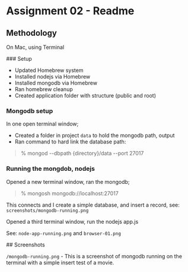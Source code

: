 # Assignment 02 - Readme

## Methodology

On Mac, using Terminal

### Setup

- Updated Homebrew system
- Installed nodejs via Homebrew
- Installed mongodb via Homebrew
- Ran homebrew cleanup
- Created application folder with structure (public and root)

### Mongodb setup

In one open terminal window;
- Created a folder in project `data` to hold the mongodb path, output
- Ran command to hard link the database path:

> % mongod --dbpath {directory}/data --port 27017

### Running the mongdob, nodejs

Opened a new terminal window, ran the mongodb;

> % mongosh mongodb://localhost:27017

This connects and I create a simple database, and insert a record, see: `screenshots/mongodb-running.png`

Opened a third terminal window, run the nodejs app.js

See: `node-app-running.png` and `browser-01.png`


## Screenshots

`/mongodb-running.png` - This is a screenshot of mongodb running on the terminal with a simple insert test of a movie.

